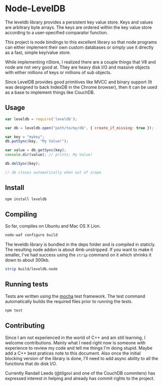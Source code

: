 # Node-LevelDB

The leveldb library provides a persistent key value store. Keys and values
are arbitrary byte arrays. The keys are ordered within the key value store
according to a user-specified comparator function.

This project is node bindings to this excellent library so that node
programs can either implement their own custom databases or simply use it
directly as a fast, simple key/value store.

While implementing nStore, I realized there are a couple things that V8 and
node are not very good at.  They are heavy disk I/O and massive objects with
either millions of keys or millions of sub objects.

Since LevelDB provides good primitives like MVCC and binary support (It was
designed to back IndexDB in the Chrome browser), then it can be used as a
base to implement things like CouchDB.


## Usage

```js
var leveldb = require('leveldb');

var db = leveldb.open("path/to/my/db", { create_if_missing: true });

var key = "mykey";
db.putSync(key, "My Value!");

var value = db.getSync(key);
console.dir(value); // prints: My Value!

db.delSync(key);

// db closes automatically when out of scope
```

## Install

```bash
npm install leveldb
```


## Compiling

So far, compiles on Ubuntu and Mac OS X Lion.

```bash
node-waf configure build
```

The leveldb library is bundled in the deps folder and is compiled in
staticly.  The resulting node addon is about 4mb unstripped.  If you want to
make it smaller, I've had success using the `strip` command on it which
shrinks it down to about 300kb.

```bash
strip build/leveldb.node
```

## Running tests

Tests are written using the [mocha](http://visionmedia.github.com/mocha/)
test framework. The test command automatically builds the required files
prior to running the tests.

```bash
npm test
```


## Contributing

Since I am not experienced in the world of C++ and am still learning, I
welcome contributions.  Mainly what I need right now is someone with
experience to review my code and tell me things I'm doing stupid.  Maybe add
a C++ best pratices note to this document.  Also once the initial blocking
version of the library is done, I'll need to add async ability to all the
functions that do disk I/O.

Currently Randall Leeds (@tilgovi and one of the CouchDB commiters) has
expressed interest in helping and already has commit rights to the project.
